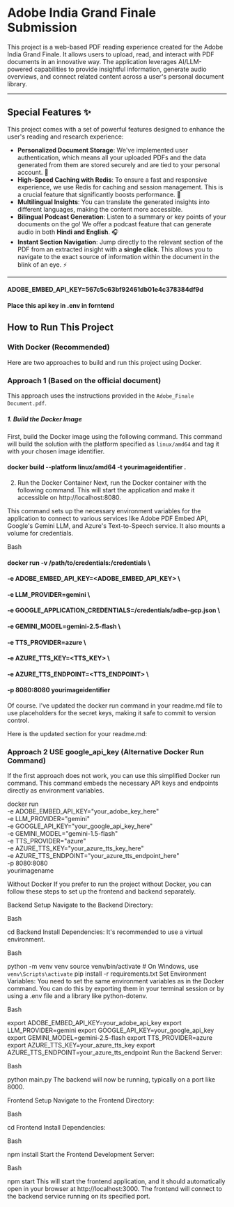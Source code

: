 # Adobe India Grand Finale Submission

This project is a web-based PDF reading experience created for the Adobe India Grand Finale. It allows users to upload, read, and interact with PDF documents in an innovative way. The application leverages AI/LLM-powered capabilities to provide insightful information, generate audio overviews, and connect related content across a user's personal document library.

---

## Special Features ✨

This project comes with a set of powerful features designed to enhance the user's reading and research experience:

* **Personalized Document Storage**: We've implemented user authentication, which means all your uploaded PDFs and the data generated from them are stored securely and are tied to your personal account. 🔐
* **High-Speed Caching with Redis**: To ensure a fast and responsive experience, we use Redis for caching and session management. This is a crucial feature that significantly boosts performance. 🚀
* **Multilingual Insights**: You can translate the generated insights into different languages, making the content more accessible.
* **Bilingual Podcast Generation**: Listen to a summary or key points of your documents on the go! We offer a podcast feature that can generate audio in both **Hindi and English**. 🎧
* **Instant Section Navigation**: Jump directly to the relevant section of the PDF from an extracted insight with a **single click**. This allows you to navigate to the exact source of information within the document in the blink of an eye. ⚡️

---
#### ADOBE_EMBED_API_KEY=567c5c63bf92461db01e4c378384df9d
#### Place this api key in .env in forntend

## How to Run This Project

### With Docker (Recommended)

Here are two approaches to build and run this project using Docker.

### Approach 1 (Based on the official document)

This approach uses the instructions provided in the `Adobe_Finale Document.pdf`.

##### 1. Build the Docker Image

First, build the Docker image using the following command. This command will build the solution with the platform specified as `linux/amd64` and tag it with your chosen image identifier.

#### docker build --platform linux/amd64 -t yourimageidentifier .
2. Run the Docker Container
Next, run the Docker container with the following command. This will start the application and make it accessible on http://localhost:8080.

This command sets up the necessary environment variables for the application to connect to various services like Adobe PDF Embed API, Google's Gemini LLM, and Azure's Text-to-Speech service. It also mounts a volume for credentials.

Bash

#### docker run -v /path/to/credentials:/credentials \
#### -e ADOBE_EMBED_API_KEY=<ADOBE_EMBED_API_KEY> \
#### -e LLM_PROVIDER=gemini \
#### -e GOOGLE_APPLICATION_CREDENTIALS=/credentials/adbe-gcp.json \
#### -e GEMINI_MODEL=gemini-2.5-flash \
#### -e TTS_PROVIDER=azure \
#### -e AZURE_TTS_KEY=<TTS_KEY> \
#### -e AZURE_TTS_ENDPOINT=<TTS_ENDPOINT> \
#### -p 8080:8080 yourimageidentifier

Of course. I've updated the docker run command in your readme.md file to use placeholders for the secret keys, making it safe to commit to version control.

Here is the updated section for your readme.md:

### Approach 2 USE google_api_key (Alternative Docker Run Command)
If the first approach does not work, you can use this simplified Docker run command. This command embeds the necessary API keys and endpoints directly as environment variables.

docker run \
  -e ADOBE_EMBED_API_KEY="your_adobe_key_here" \
  -e LLM_PROVIDER="gemini" \
  -e GOOGLE_API_KEY="your_google_api_key_here" \
  -e GEMINI_MODEL="gemini-1.5-flash" \
  -e TTS_PROVIDER="azure" \
  -e AZURE_TTS_KEY="your_azure_tts_key_here" \
  -e AZURE_TTS_ENDPOINT="your_azure_tts_endpoint_here" \
  -p 8080:8080 \
  yourimagename

Without Docker
If you prefer to run the project without Docker, you can follow these steps to set up the frontend and backend separately.

Backend Setup
Navigate to the Backend Directory:

Bash

cd Backend
Install Dependencies:
It's recommended to use a virtual environment.

Bash

python -m venv venv
source venv/bin/activate  # On Windows, use `venv\Scripts\activate`
pip install -r requirements.txt
Set Environment Variables:
You need to set the same environment variables as in the Docker command. You can do this by exporting them in your terminal session or by using a .env file and a library like python-dotenv.

Bash

export ADOBE_EMBED_API_KEY=your_adobe_api_key
export LLM_PROVIDER=gemini
export GOOGLE_API_KEY=your_google_api_key
export GEMINI_MODEL=gemini-2.5-flash
export TTS_PROVIDER=azure
export AZURE_TTS_KEY=your_azure_tts_key
export AZURE_TTS_ENDPOINT=your_azure_tts_endpoint
Run the Backend Server:

Bash

python main.py
The backend will now be running, typically on a port like 8000.

Frontend Setup
Navigate to the Frontend Directory:

Bash

cd Frontend
Install Dependencies:

Bash

npm install
Start the Frontend Development Server:

Bash

npm start
This will start the frontend application, and it should automatically open in your browser at http://localhost:3000. The frontend will connect to the backend service running on its specified port.
